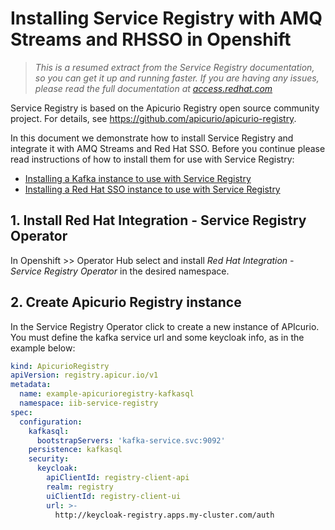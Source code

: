 # Installing Service Registry with AMQ Streams and RHSSO in Openshift

> *This is a resumed extract from the Service Registry documentation, so you can get it up and running faster. If you are having any issues, please read the full documentation at [access.redhat.com](https://access.redhat.com/documentation/en-us/red_hat_integration/2022.q3/html/installing_and_deploying_service_registry_on_openshift/index)*

Service Registry is based on the Apicurio Registry open source community project. For details, see https://github.com/apicurio/apicurio-registry.

In this document we demonstrate how to install Service Registry and integrate it with AMQ Streams and Red Hat SSO. Before you continue please read instructions of how to install them for use with Service Registry:

 - [Installing a Kafka instance to use with Service Registry](https://github.com/jonathansimas/service-registry/tree/main/gitops/amq-streams)
 - [Installing a Red Hat SSO instance to use with Service Registry](https://github.com/jonathansimas/service-registry/tree/main/gitops/rhsso) 

## 1. Install Red Hat Integration - Service Registry Operator

In Openshift >> Operator Hub select and install *Red Hat Integration - Service Registry Operator* in the desired namespace.

## 2. Create Apicurio Registry instance

In the Service Registry Operator click to create a new instance of APIcurio. You must define the kafka service url and some keycloak info, as in the example below:


```yaml
kind: ApicurioRegistry
apiVersion: registry.apicur.io/v1
metadata:
  name: example-apicurioregistry-kafkasql
  namespace: iib-service-registry
spec:
  configuration:
    kafkasql:
      bootstrapServers: 'kafka-service.svc:9092'
    persistence: kafkasql
    security:
      keycloak:
        apiClientId: registry-client-api
        realm: registry
        uiClientId: registry-client-ui
        url: >-
          http://keycloak-registry.apps.my-cluster.com/auth
```





